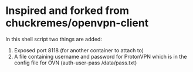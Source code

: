 # Inspired and forked from chuckremes/openvpn-client

In this shell script two things are added:
1. Exposed port 8118 (for another container to attach to)
2. A file containing username and password for ProtonVPN which is in the config file for OVN (auth-user-pass /data/pass.txt)
